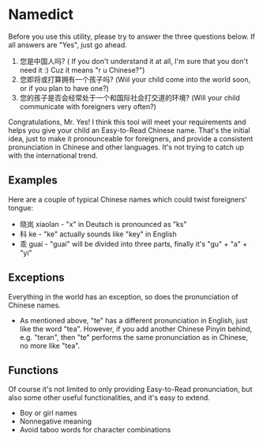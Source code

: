 # Namedict

Before you use this utility, please try to answer the three questions below.  If all answers are "Yes", just go ahead.

1. 您是中国人吗? ( If you don't understand it at all, I'm sure that you don't need it :)  Cuz it means "r u Chinese?")
2. 您即将或打算拥有一个孩子吗? (Wiil your child come into the world soon, or if you plan to have one?)
3. 您的孩子是否会经常处于一个和国际社会打交道的环境? (Will your child communicate with foreigners very often?)

Congratulations, Mr. Yes!  I think this tool will meet your requirements and helps you give your child an Easy-to-Read Chinese name.  That's the initial idea, just to make it pronounceable for foreigners, and provide a consistent pronunciation in Chinese and other languages.  It's not trying to catch up with the international trend.

## Examples

Here are a couple of typical Chinese names which could twist foreigners' tongue:

* 晓岚 xiaolan  -  "x" in Deutsch is pronounced as "ks"
*   科 ke       -  "ke" actually sounds like "key" in English
*   乖 guai     -  "guai" will be divided into three parts, finally it's "gu" + "a" + "yi"

## Exceptions

Everything in the world has an exception, so does the pronunciation of Chinese names.

* As mentioned above, "te" has a different pronunciation in English, just like the word "tea".  However, if you add another Chinese Pinyin behind, e.g. "teran", then "te" performs the same pronunciation as in Chinese, no more like "tea".

## Functions

Of course it's not limited to only providing Easy-to-Read pronunciation, but also some other useful functionalities, and it's easy to extend.

* Boy or girl names
* Nonnegative meaning
* Avoid taboo words for character combinations